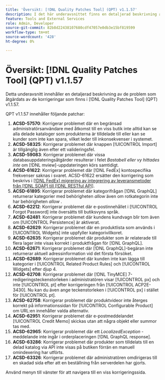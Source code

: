 ```yaml
---
title: 'Översikt: [!DNL Quality Patches Tool] (QPT) v1.1.57'
description: I det här underavsnittet finns en detaljerad beskrivning av de problem som åtgärdats av de korrigeringar som finns i  [!DNL Quality Patches Tool] (QPT) v1.1.57.
feature: Tools and External Services
role: Admin, Developer
source-git-commit: 82b8d22438107680cdf47057e0db3e15bf819599
workflow-type: tm+mt
source-wordcount: '428'
ht-degree: 0%

---
```


# Översikt: [!DNL Quality Patches Tool] (QPT) v1.1.57

Detta underavsnitt innehåller en detaljerad beskrivning av de problem som åtgärdats av de korrigeringar som finns i [!DNL Quality Patches Tool] (QPT) v1.1.57.

QPT v1.1.57 innehåller följande patchar:

1. **ACSD-57570**: Korrigerar problemet där en begränsad administratörsanvändare med åtkomst till en viss butik inte alltid kan se alla delade kataloger som produkterna är tilldelade till eller kan se kunder som inte kan spara, vilket leder till inkonsekvenser i systemet.
1. **ACSD-58325**: Korrigerar problemet där knappen [!UICONTROL Import] är tillgänglig även efter ett valideringsfel.
1. **ACSD-59083**: Korrigerar problemet där vissa databasuppdateringsåtgärder resulterar i felet _Bastabell eller vy hittades inte_ om [!DNL mview]-uppdateringen körs samtidigt.
1. **ACSD-61622**: Korrigerar problemet där [!DNL FedEx] kontospecifika frekvenser saknas i svaret. ACSD-61622 ersätter den korrigering som beskrivs i [[!DNL FedEx] migrering av integrering av leveransmetoder från [!DNL SOAP] till [!DNL RESTful API]](https://experienceleague.adobe.com/en/docs/commerce-knowledge-base/kb/troubleshooting/known-issues-patches-attached/fedex-shipping-method-integration-migration-soap-restful-api).
1. **ACSD-61895**: Korrigerar problemet där kategorifrågan [!DNL GraphQL] returnerar kategorier med behörigheten *allow* även om rotkategorin inte har behörigheten *allow* .
1. **ACSD-62212**: Korrigerar problemet där e-postinnehållet i [!UICONTROL Forgot Password] inte översätts till butiksvyns språk.
1. **ACSD-62481**: Korrigerar problemet där kundens kundvagn blir tom även om [!UICONTROL Persistence] är aktiverat.
1. **ACSD-62629**: Korrigerar problemet där en produktlista som används i [!UICONTROL Widgets] inte uppfyller kategorivillkoret.
1. **ACSD-62635**: Korrigerar problemet där produkter som är relaterade till flera lager inte visas korrekt i produktfrågan för [!DNL GraphQL].
1. **ACSD-62671**: Korrigerar problemet där [!DNL GraphQL]-begäran inte returnerar aktuell adressinformation vid det första försöket.
1. **ACSD-62689**: Korrigerar problemet där kunden inte kan lägga till kategorier i [!UICONTROL Related Product Rules] och [!UICONTROL Widgets] efter djup 4.
1. **ACSD-62708**: Korrigerar problemet där [!DNL TinyMCE] 7-redigeringsteckenstorleken i administratören visar [!UICONTROL px] och inte [!UICONTROL pt] efter korrigeringen från [!UICONTROL ACP2E-3430]. Nu kan du även ange teckenstorleken i [!UICONTROL px] i stället för [!UICONTROL pt].
1. **ACSD-62758**: Korrigerar problemet där produktvideor inte återges korrekt på informationssidan för [!UICONTROL Configurable Product] om URL:en innehåller valda alternativ.
1. **ACSD-62951**: Korrigerar problemet där e-postmeddelandet [!UICONTROL Credit Memo] skickas utan att några objekt eller summor tas med.
1. **ACSD-62965**: Korrigerar problemet där ett *LocalizedException* -meddelande inte ingår i orderplaceringen [!DNL GraphQL response].
1. **ACSD-63286**: Korrigerar problemet där produkter som tilldelats till en delad katalog via API inte visas på butiken förrän en manuell omindexering har utförts.
1. **ACSD-63326**: Korrigerar problemet där administratören omdirigeras till en skadad sida efter att en beställning från serverdelen har gjorts.


Använd menyn till vänster för att navigera till en viss korrigeringssida.
